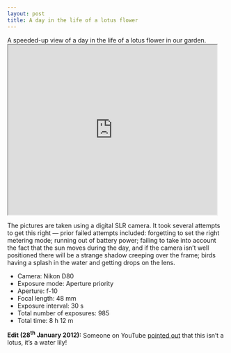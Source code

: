 ```yaml
---
layout: post
title: A day in the life of a lotus flower
---
```

<p>A speeded-up view of a day in the life of a lotus flower in our garden.

<iframe title="YouTube video player" width="480" height="390" src="http://www.youtube.com/embed/Ysbn5b4aTGk?rel=0"></iframe>

<p>The pictures are taken using a digital SLR camera. It took several attempts to get this right — prior failed attempts included: forgetting to set the right metering mode; running out of battery power; failing to take into account the fact that the sun moves during the day, and if the camera isn’t well positioned there will be a strange shadow creeping over the frame; birds having a splash in the water and getting drops on the lens.
<ul class="small">
<li>Camera: Nikon D80
<li>Exposure mode: Aperture priority
<li>Aperture: f-10
<li>Focal length: 48 mm
<li>Exposure interval: 30 s
<li>Total number of exposures: 985
<li>Total time: 8 h 12 m
</ul>
<p><strong>Edit (28<sup>th</sup> January 2012):</strong> Someone on YouTube <a href="http://www.youtube.com/comment?lc=qY9mJmnb1Fa82gdnh15QvaEzAwZHxzbbKGuZWQGaeeE">pointed out</a> that this isn’t a lotus, it’s a water lily!